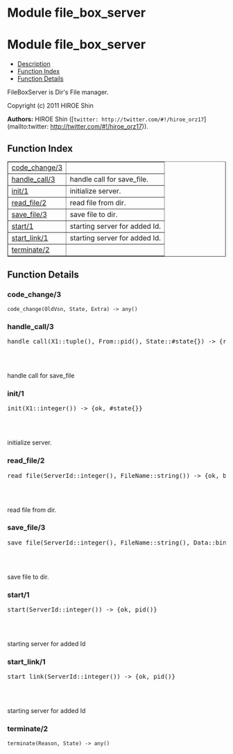 Module file_box_server
======================


<h1>Module file_box_server</h1>

* [Description](#description)
* [Function Index](#index)
* [Function Details](#functions)


FileBoxServer is Dir's File manager.



Copyright (c) 2011 HIROE Shin


__Authors:__ HIROE Shin ([`twitter: http://twitter.com/#!/hiroe_orz17`](mailto:twitter: http://twitter.com/#!/hiroe_orz17)).

<h2><a name="index">Function Index</a></h2>



<table width="100%" border="1" cellspacing="0" cellpadding="2" summary="function index"><tr><td valign="top"><a href="#code_change-3">code_change/3</a></td><td></td></tr><tr><td valign="top"><a href="#handle_call-3">handle_call/3</a></td><td>handle call for save_file.</td></tr><tr><td valign="top"><a href="#init-1">init/1</a></td><td>initialize server.</td></tr><tr><td valign="top"><a href="#read_file-2">read_file/2</a></td><td>read file from dir.</td></tr><tr><td valign="top"><a href="#save_file-3">save_file/3</a></td><td>save file to dir.</td></tr><tr><td valign="top"><a href="#start-1">start/1</a></td><td>starting server for added Id.</td></tr><tr><td valign="top"><a href="#start_link-1">start_link/1</a></td><td>starting server for added Id.</td></tr><tr><td valign="top"><a href="#terminate-2">terminate/2</a></td><td></td></tr></table>




<h2><a name="functions">Function Details</a></h2>


<a name="code_change-3"></a>

<h3>code_change/3</h3>





`code_change(OldVsn, State, Extra) -> any()`

<a name="handle_call-3"></a>

<h3>handle_call/3</h3>





<pre>handle_call(X1::tuple(), From::pid(), State::#state{}) -> {reply, any(), #state{}}</pre>
<br></br>




handle call for save_file
<a name="init-1"></a>

<h3>init/1</h3>





<pre>init(X1::integer()) -> {ok, #state{}}</pre>
<br></br>




initialize server.
<a name="read_file-2"></a>

<h3>read_file/2</h3>





<pre>read_file(ServerId::integer(), FileName::string()) -> {ok, binary()} | {error, atom()}</pre>
<br></br>




read file from dir.
<a name="save_file-3"></a>

<h3>save_file/3</h3>





<pre>save_file(ServerId::integer(), FileName::string(), Data::binary()) -> ok | {error, atom()}</pre>
<br></br>




save file to dir.
<a name="start-1"></a>

<h3>start/1</h3>





<pre>start(ServerId::integer()) -> {ok, pid()}</pre>
<br></br>




starting server for added Id
<a name="start_link-1"></a>

<h3>start_link/1</h3>





<pre>start_link(ServerId::integer()) -> {ok, pid()}</pre>
<br></br>




starting server for added Id
<a name="terminate-2"></a>

<h3>terminate/2</h3>





`terminate(Reason, State) -> any()`

